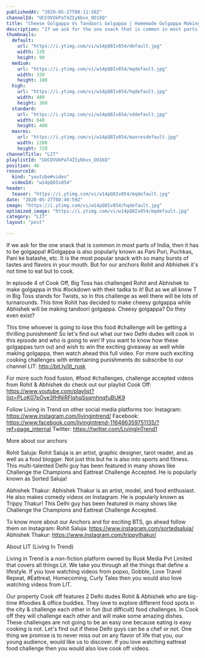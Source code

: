 ```yaml
---
publishedAt: "2020-05-27T08:11:58Z"
channelId: "UCCOVUkPaT4ZIy6bvx_OO16Q"
title: "Cheese Golgappa Vs Tandoori Golgappa | Homemade Golgappa Making Challenge [Cook Off#4]​"
description: "If we ask for the one snack that is common in most parts of India, then it has to be golgappa! #Golgappa is also popularly known as Pani Puri, Puchkas, Pani ke batashe, etc. It is the most popular snack with so many bursts of tastes and flavors in your mouth. But for our anchors Rohit and Abhishek it's not time to eat but to cook.\n\nIn episode 4 of Cook Off, Big Toss has challenged Rohit and Abhishek to make golgappa in this #lockdown with their tadka to it! But as we all know T in Big Toss stands for Twists, so in this challenge as well there will be lots of turnarounds. This time Rohit has decided to make cheesy golgappa while Abhishek will be making tandoori golgappa. Cheesy golgappa? Do they even exist?\n\nThis time whoever is going to lose this food #challenge will be getting a thrilling punishment! So let's find out what our two Delhi dudes will cook in this episode and who is going to win! If you want to know how these golgappas turn out and wish to win the exciting giveaway as well while making golgappa, then watch ahead this full video. For more such exciting cooking challenges with entertaining punishments do subscribe to our channel LIT: http://bit.ly/lit_rusk\n\nFor more such food fusion, #food #challenges, challenge accepted videos from Rohit & Abhishek do check out our playlist Cook Off: https://www.youtube.com/playlist?list=PLoK07pOye3fHNiRFlqhqSsqmhnqfuBUK9\n\nFollow Living in Trend on other social media platforms too: Instagram: https://www.instagram.com/livingintrend/ Facebook: https://www.facebook.com/livingintrend-116486359751135/?ref=page_internal Twitter: https://twitter.com/LivingInTrend1\n\nMore about our anchors\n\nRohit Saluja: Rohit Saluja is an artist, graphic designer, tarot reader, and as well as a food blogger. Not just this but he is also into sports and fitness. This multi-talented Delhi guy has been featured in many shows like Challenge the Champions and Eattreat Challenge Accepted. He is popularly known as Sorted Saluja!\n\nAbhishek Thakur: Abhishek Thakur is an artist, model, and food enthusiast. He also makes comedy videos on Instagram. He is popularly known as Trippy Thakur! This Delhi guy has been featured in many shows like Challenge the Champions and Eattreat Challenge Accepted.\n\nTo know more about our Anchors and for exciting BTS, go ahead follow them on Instagram: Rohit Saluja: https://www.instagram.com/sortedsaluja/ Abhishek Thakur: https://www.instagram.com/trippythakur/\n\nAbout LIT (Living In Trend)\n\nLiving in Trend is a non-fiction platform owned by Rusk Media Pvt Limited that covers all things Lit. We take you through all the things that define a lifestyle. If you love watching videos from popxo, Gobble, Love Travel Repeat, #Eattreat, Homecoming, Curly Tales then you would also love watching videos from LIT. \n\nOur property Cook off features 2 Delhi dudes Rohit & Abhishek who are big-time #foodies & office buddies. They love to explore different food spots in the city & challenge each other in fun (but difficult) food challenges. In Cook off they will challenge each other and will make some amazing dishes. These challenges are not going to be an easy one because eating is easy cooking is not. Let's find out if these Delhi guys can be a chef or not. One thing we promise is to never miss out on any flavor of life that you, our young audience, would like us to discover. If you love watching eattreat food challenge then you would also love cook off videos."
thumbnails:
  default:
    url: "https://i.ytimg.com/vi/w14pQ8Iv854/default.jpg"
    width: 120
    height: 90
  medium:
    url: "https://i.ytimg.com/vi/w14pQ8Iv854/mqdefault.jpg"
    width: 320
    height: 180
  high:
    url: "https://i.ytimg.com/vi/w14pQ8Iv854/hqdefault.jpg"
    width: 480
    height: 360
  standard:
    url: "https://i.ytimg.com/vi/w14pQ8Iv854/sddefault.jpg"
    width: 640
    height: 480
  maxres:
    url: "https://i.ytimg.com/vi/w14pQ8Iv854/maxresdefault.jpg"
    width: 1280
    height: 720
channelTitle: "LIT"
playlistId: "UUCOVUkPaT4ZIy6bvx_OO16Q"
position: 46
resourceId:
  kind: "youtube#video"
  videoId: "w14pQ8Iv854"
header:
  teaser: "https://i.ytimg.com/vi/w14pQ8Iv854/mqdefault.jpg"
date: "2020-05-27T08:40:59Z"
image: "https://i.ytimg.com/vi/w14pQ8Iv854/hqdefault.jpg"
optimized_image: "https://i.ytimg.com/vi/w14pQ8Iv854/mqdefault.jpg"
category: "LIT"
layout: "post"

---
```

If we ask for the one snack that is common in most parts of India, then it has to be golgappa! #Golgappa is also popularly known as Pani Puri, Puchkas, Pani ke batashe, etc. It is the most popular snack with so many bursts of tastes and flavors in your mouth. But for our anchors Rohit and Abhishek it's not time to eat but to cook.

In episode 4 of Cook Off, Big Toss has challenged Rohit and Abhishek to make golgappa in this #lockdown with their tadka to it! But as we all know T in Big Toss stands for Twists, so in this challenge as well there will be lots of turnarounds. This time Rohit has decided to make cheesy golgappa while Abhishek will be making tandoori golgappa. Cheesy golgappa? Do they even exist?

This time whoever is going to lose this food #challenge will be getting a thrilling punishment! So let's find out what our two Delhi dudes will cook in this episode and who is going to win! If you want to know how these golgappas turn out and wish to win the exciting giveaway as well while making golgappa, then watch ahead this full video. For more such exciting cooking challenges with entertaining punishments do subscribe to our channel LIT: http://bit.ly/lit_rusk

For more such food fusion, #food #challenges, challenge accepted videos from Rohit & Abhishek do check out our playlist Cook Off: https://www.youtube.com/playlist?list=PLoK07pOye3fHNiRFlqhqSsqmhnqfuBUK9

Follow Living in Trend on other social media platforms too: Instagram: https://www.instagram.com/livingintrend/ Facebook: https://www.facebook.com/livingintrend-116486359751135/?ref=page_internal Twitter: https://twitter.com/LivingInTrend1

More about our anchors

Rohit Saluja: Rohit Saluja is an artist, graphic designer, tarot reader, and as well as a food blogger. Not just this but he is also into sports and fitness. This multi-talented Delhi guy has been featured in many shows like Challenge the Champions and Eattreat Challenge Accepted. He is popularly known as Sorted Saluja!

Abhishek Thakur: Abhishek Thakur is an artist, model, and food enthusiast. He also makes comedy videos on Instagram. He is popularly known as Trippy Thakur! This Delhi guy has been featured in many shows like Challenge the Champions and Eattreat Challenge Accepted.

To know more about our Anchors and for exciting BTS, go ahead follow them on Instagram: Rohit Saluja: https://www.instagram.com/sortedsaluja/ Abhishek Thakur: https://www.instagram.com/trippythakur/

About LIT (Living In Trend)

Living in Trend is a non-fiction platform owned by Rusk Media Pvt Limited that covers all things Lit. We take you through all the things that define a lifestyle. If you love watching videos from popxo, Gobble, Love Travel Repeat, #Eattreat, Homecoming, Curly Tales then you would also love watching videos from LIT. 

Our property Cook off features 2 Delhi dudes Rohit & Abhishek who are big-time #foodies & office buddies. They love to explore different food spots in the city & challenge each other in fun (but difficult) food challenges. In Cook off they will challenge each other and will make some amazing dishes. These challenges are not going to be an easy one because eating is easy cooking is not. Let's find out if these Delhi guys can be a chef or not. One thing we promise is to never miss out on any flavor of life that you, our young audience, would like us to discover. If you love watching eattreat food challenge then you would also love cook off videos.
